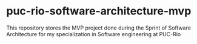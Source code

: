 # puc-rio-software-architecture-mvp
This repository stores the MVP project done during the Sprint of Software Architecture for my specialization in Software engineering at PUC-Rio
